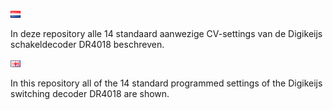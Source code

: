 ![Nederlandse vlag](../../images/nl.gif)

In deze repository alle 14 standaard aanwezige CV-settings van de Digikeijs schakeldecoder DR4018 beschreven.

![English flag](../../images/gb.gif)

In this repository all of the 14 standard programmed settings of the Digikeijs switching decoder DR4018 are shown.
